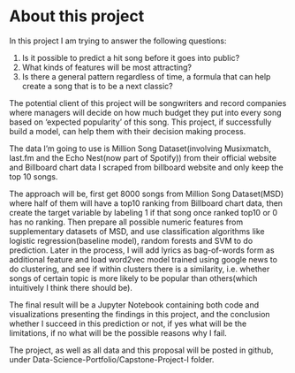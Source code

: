 # About this project
In this project I am trying to answer the following questions: 
1. Is it possible to predict a hit song before it goes into public? 
2. What kinds of features will be most attracting? 
3. Is there a general pattern regardless of time, a formula that can help create a song that is to be a next classic?

The potential client of this project will be songwriters and record companies where managers will decide on how much budget they put into every song based on ‘expected popularity’ of this song. This project, if successfully build a model, can help them with their decision making process.

The data I’m going to use is Million Song Dataset(involving Musixmatch, last.fm and the Echo Nest(now part of Spotify)) from their official website and Billboard chart data I scraped from billboard website and only keep the top 10 songs.

The approach will be, first get 8000 songs from Million Song Dataset(MSD) where half of them will have a top10 ranking from Billboard chart data, then create the target variable by labeling 1 if that song once ranked top10 or 0 has no ranking. Then prepare all possible numeric features from supplementary datasets of MSD, and use classification algorithms like logistic regression(baseline model), random forests and SVM to do prediction. Later in the process, I will add lyrics as bag-of-words form as additional feature and load word2vec model trained using google news to do clustering, and see if within clusters there is a similarity, i.e. whether songs of certain topic is more likely to be popular than others(which intuitively I think there should be).

The final result will be a Jupyter Notebook containing both code and visualizations presenting the findings in this project, and the conclusion whether I succeed in this prediction or not, if yes what will be the limitations, if no what will be the possible reasons why I fail. 

The project, as well as all data and this proposal will be posted in github, under Data-Science-Portfolio/Capstone-Project-I folder.
